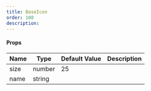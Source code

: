 ```yaml
---
title: BaseIcon
order: 108
description: 
---
```



#### Props
Name | Type | Default Value | Description
--- | --- | --- | --- 
size | number  | 25 | 
name | string  |   | 